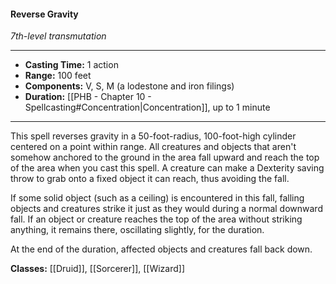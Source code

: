 #### Reverse Gravity
*7th-level transmutation*
___
- **Casting Time:** 1 action
- **Range:** 100 feet
- **Components:** V, S, M (a lodestone and iron filings)
- **Duration:** [[PHB - Chapter 10 - Spellcasting#Concentration|Concentration]], up to 1 minute
---
This spell reverses gravity in a 50-foot-radius, 100-foot-high cylinder centered on a point within range. All creatures and objects that aren't somehow anchored to the ground in the area fall upward and reach the top of the area when you cast this spell. A creature can make a Dexterity saving throw to grab onto a fixed object it can reach, thus avoiding the fall.

If some solid object (such as a ceiling) is encountered in this fall, falling objects and creatures strike it just as they would during a normal downward fall. If an object or creature reaches the top of the area without striking anything, it remains there, oscillating slightly, for the duration.

At the end of the duration, affected objects and creatures fall back down.

**Classes:** [[Druid]], [[Sorcerer]], [[Wizard]]